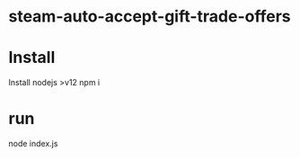 # steam-auto-accept-gift-trade-offers

# Install

  Install nodejs >v12
  npm i
  
# run
  node index.js
  
